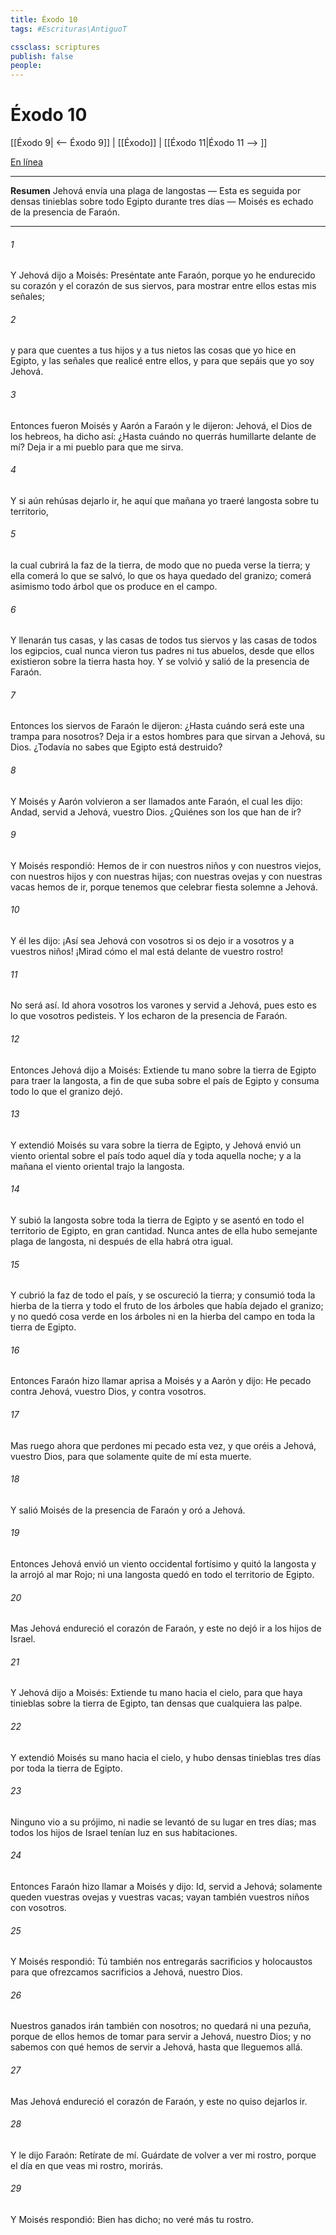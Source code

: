 ```yaml
---
title: Éxodo 10
tags: #Escrituras\AntiguoT

cssclass: scriptures
publish: false
people:
---
```


# Éxodo 10
[[Éxodo 9| <-- Éxodo 9]] | [[Éxodo]] | [[Éxodo 11|Éxodo 11 --> ]]

[En línea](https://churchofjesuschrist.org/study/scriptures/ot/ex/10?lang=spa)

---
__Resumen__
Jehová envía una plaga de langostas — Esta es seguida por densas tinieblas sobre todo Egipto durante tres días — Moisés es echado de la presencia de Faraón.

---
###### 1 
Y Jehová dijo a Moisés: Preséntate ante Faraón, porque yo he endurecido su corazón y el corazón de sus siervos, para mostrar entre ellos estas mis señales;

###### 2 
y para que cuentes a tus hijos y a tus nietos las cosas que yo hice en Egipto, y las señales que realicé entre ellos, y para que sepáis que yo soy Jehová.

###### 3 
Entonces fueron Moisés y Aarón a Faraón y le dijeron: Jehová, el Dios de los hebreos, ha dicho así: ¿Hasta cuándo no querrás humillarte delante de mí? Deja ir a mi pueblo para que me sirva.

###### 4 
Y si aún rehúsas dejarlo ir, he aquí que mañana yo traeré langosta sobre tu territorio,

###### 5 
la cual cubrirá la faz de la tierra, de modo que no pueda verse la tierra; y ella comerá lo que se salvó, lo que os haya quedado del granizo; comerá asimismo todo árbol que os produce  en el campo.

###### 6 
Y llenarán tus casas, y las casas de todos tus siervos y las casas de todos los egipcios, cual nunca vieron tus padres ni tus abuelos, desde que ellos existieron sobre la tierra hasta hoy. Y se volvió y salió de la presencia de Faraón.

###### 7 
Entonces los siervos de Faraón le dijeron: ¿Hasta cuándo será este una trampa para nosotros? Deja ir a estos hombres para que sirvan a Jehová, su Dios. ¿Todavía no sabes que Egipto está destruido?

###### 8 
Y Moisés y Aarón volvieron a ser llamados ante Faraón, el cual les dijo: Andad, servid a Jehová, vuestro Dios. ¿Quiénes son los que han de ir?

###### 9 
Y Moisés respondió: Hemos de ir con nuestros niños y con nuestros viejos, con nuestros hijos y con nuestras hijas; con nuestras ovejas y con nuestras vacas hemos de ir, porque tenemos que celebrar fiesta solemne a Jehová.

###### 10 
Y él les dijo: ¡Así sea Jehová con vosotros si os dejo ir a vosotros y a vuestros niños! ¡Mirad cómo el mal está delante de vuestro rostro!

###### 11 
No será así. Id ahora vosotros los varones y servid a Jehová, pues esto es lo que vosotros pedisteis. Y los echaron de la presencia de Faraón.

###### 12 
Entonces Jehová dijo a Moisés: Extiende tu mano sobre la tierra de Egipto para traer la langosta, a fin de que suba sobre el país de Egipto y consuma todo lo que el granizo dejó.

###### 13 
Y extendió Moisés su vara sobre la tierra de Egipto, y Jehová envió un viento oriental sobre el país todo aquel día y toda aquella noche; y a la mañana el viento oriental trajo la langosta.

###### 14 
Y subió la langosta sobre toda la tierra de Egipto y se asentó en todo el territorio de Egipto, en gran cantidad. Nunca antes de ella hubo semejante plaga de langosta, ni después de ella habrá otra igual.

###### 15 
Y cubrió la faz de todo el país, y se oscureció la tierra; y consumió toda la hierba de la tierra y todo el fruto de los árboles que había dejado el granizo; y no quedó cosa verde en los árboles ni en la hierba del campo en toda la tierra de Egipto.

###### 16 
Entonces Faraón hizo llamar aprisa a Moisés y a Aarón y dijo: He pecado contra Jehová, vuestro Dios, y contra vosotros.

###### 17 
Mas ruego ahora que perdones mi pecado esta vez, y que oréis a Jehová, vuestro Dios, para que solamente quite de mí esta muerte.

###### 18 
Y salió Moisés de la presencia de Faraón y oró a Jehová.

###### 19 
Entonces Jehová envió un viento occidental fortísimo y quitó la langosta y la arrojó al mar Rojo; ni una langosta quedó en todo el territorio de Egipto.

###### 20 
Mas Jehová endureció el corazón de Faraón, y este no dejó ir a los hijos de Israel.

###### 21 
Y Jehová dijo a Moisés: Extiende tu mano hacia el cielo, para que haya tinieblas sobre la tierra de Egipto, tan densas que cualquiera las palpe.

###### 22 
Y extendió Moisés su mano hacia el cielo, y hubo densas tinieblas tres días por toda la tierra de Egipto.

###### 23 
Ninguno vio a su prójimo, ni nadie se levantó de su lugar en tres días; mas todos los hijos de Israel tenían luz en sus habitaciones.

###### 24 
Entonces Faraón hizo llamar a Moisés y dijo: Id, servid a Jehová; solamente queden vuestras ovejas y vuestras vacas; vayan también vuestros niños con vosotros.

###### 25 
Y Moisés respondió: Tú también nos entregarás sacrificios y holocaustos para que ofrezcamos sacrificios a Jehová, nuestro Dios.

###### 26 
Nuestros ganados irán también con nosotros; no quedará ni una pezuña, porque de ellos hemos de tomar para servir a Jehová, nuestro Dios; y no sabemos con qué hemos de servir a Jehová, hasta que lleguemos allá.

###### 27 
Mas Jehová endureció el corazón de Faraón, y este no quiso dejarlos ir.

###### 28 
Y le dijo Faraón: Retírate de mí. Guárdate de volver a ver mi rostro, porque el día en que veas mi rostro, morirás.

###### 29 
Y Moisés respondió: Bien has dicho; no veré más tu rostro.


